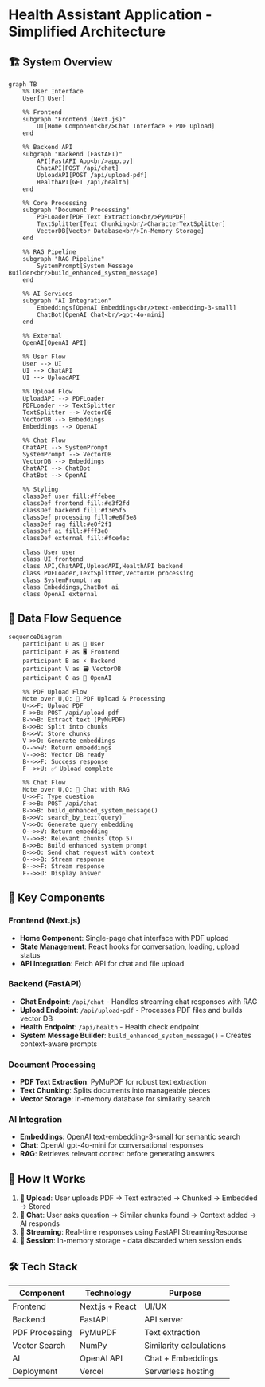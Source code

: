 # Health Assistant Application - Simplified Architecture

## 🏗️ System Overview

```mermaid
graph TB
    %% User Interface
    User[👤 User]
    
    %% Frontend
    subgraph "Frontend (Next.js)"
        UI[Home Component<br/>Chat Interface + PDF Upload]
    end
    
    %% Backend API
    subgraph "Backend (FastAPI)"
        API[FastAPI App<br/>app.py]
        ChatAPI[POST /api/chat]
        UploadAPI[POST /api/upload-pdf]
        HealthAPI[GET /api/health]
    end
    
    %% Core Processing
    subgraph "Document Processing"
        PDFLoader[PDF Text Extraction<br/>PyMuPDF]
        TextSplitter[Text Chunking<br/>CharacterTextSplitter]
        VectorDB[Vector Database<br/>In-Memory Storage]
    end
    
    %% RAG Pipeline
    subgraph "RAG Pipeline"
        SystemPrompt[System Message Builder<br/>build_enhanced_system_message]
    end
    
    %% AI Services
    subgraph "AI Integration"
        Embeddings[OpenAI Embeddings<br/>text-embedding-3-small]
        ChatBot[OpenAI Chat<br/>gpt-4o-mini]
    end
    
    %% External
    OpenAI[OpenAI API]
    
    %% User Flow
    User --> UI
    UI --> ChatAPI
    UI --> UploadAPI
    
    %% Upload Flow
    UploadAPI --> PDFLoader
    PDFLoader --> TextSplitter
    TextSplitter --> VectorDB
    VectorDB --> Embeddings
    Embeddings --> OpenAI
    
    %% Chat Flow
    ChatAPI --> SystemPrompt
    SystemPrompt --> VectorDB
    VectorDB --> Embeddings
    ChatAPI --> ChatBot
    ChatBot --> OpenAI
    
    %% Styling
    classDef user fill:#ffebee
    classDef frontend fill:#e3f2fd
    classDef backend fill:#f3e5f5
    classDef processing fill:#e8f5e8
    classDef rag fill:#e0f2f1
    classDef ai fill:#fff3e0
    classDef external fill:#fce4ec
    
    class User user
    class UI frontend
    class API,ChatAPI,UploadAPI,HealthAPI backend
    class PDFLoader,TextSplitter,VectorDB processing
    class SystemPrompt rag
    class Embeddings,ChatBot ai
    class OpenAI external
```

## 🔄 Data Flow Sequence

```mermaid
sequenceDiagram
    participant U as 👤 User
    participant F as 🖥️ Frontend
    participant B as ⚡ Backend
    participant V as 🗃️ VectorDB
    participant O as 🤖 OpenAI

    %% PDF Upload Flow
    Note over U,O: 📄 PDF Upload & Processing
    U->>F: Upload PDF
    F->>B: POST /api/upload-pdf
    B->>B: Extract text (PyMuPDF)
    B->>B: Split into chunks
    B->>V: Store chunks
    V->>O: Generate embeddings
    O-->>V: Return embeddings
    V-->>B: Vector DB ready
    B-->>F: Success response
    F-->>U: ✅ Upload complete

    %% Chat Flow
    Note over U,O: 💬 Chat with RAG
    U->>F: Type question
    F->>B: POST /api/chat
    B->>B: build_enhanced_system_message()
    B->>V: search_by_text(query)
    V->>O: Generate query embedding
    O-->>V: Return embedding
    V-->>B: Relevant chunks (top 5)
    B->>B: Build enhanced system prompt
    B->>O: Send chat request with context
    O-->>B: Stream response
    B-->>F: Stream response
    F-->>U: Display answer
```

## 🎯 Key Components

### **Frontend (Next.js)**
- **Home Component**: Single-page chat interface with PDF upload
- **State Management**: React hooks for conversation, loading, upload status
- **API Integration**: Fetch API for chat and file upload

### **Backend (FastAPI)**
- **Chat Endpoint**: `/api/chat` - Handles streaming chat responses with RAG
- **Upload Endpoint**: `/api/upload-pdf` - Processes PDF files and builds vector DB
- **Health Endpoint**: `/api/health` - Health check endpoint
- **System Message Builder**: `build_enhanced_system_message()` - Creates context-aware prompts

### **Document Processing**
- **PDF Text Extraction**: PyMuPDF for robust text extraction
- **Text Chunking**: Splits documents into manageable pieces
- **Vector Storage**: In-memory database for similarity search

### **AI Integration**
- **Embeddings**: OpenAI text-embedding-3-small for semantic search
- **Chat**: OpenAI gpt-4o-mini for conversational responses
- **RAG**: Retrieves relevant context before generating answers

## 🚀 How It Works

1. **📄 Upload**: User uploads PDF → Text extracted → Chunked → Embedded → Stored
2. **💬 Chat**: User asks question → Similar chunks found → Context added → AI responds
3. **🔄 Streaming**: Real-time responses using FastAPI StreamingResponse
4. **🧠 Session**: In-memory storage - data discarded when session ends

## 🛠️ Tech Stack

| Component | Technology | Purpose |
|-----------|------------|---------|
| Frontend | Next.js + React | UI/UX |
| Backend | FastAPI | API server |
| PDF Processing | PyMuPDF | Text extraction |
| Vector Search | NumPy | Similarity calculations |
| AI | OpenAI API | Chat + Embeddings |
| Deployment | Vercel | Serverless hosting |
